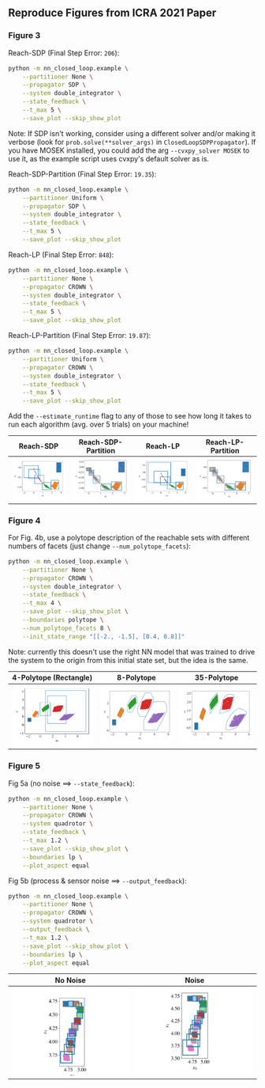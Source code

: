 ## Reproduce Figures from ICRA 2021 Paper

### Figure 3

Reach-SDP (Final Step Error: `206`):
```bash
python -m nn_closed_loop.example \
	--partitioner None \
	--propagator SDP \
	--system double_integrator \
	--state_feedback \
	--t_max 5 \
	--save_plot --skip_show_plot
```
Note: If SDP isn't working, consider using a different solver and/or making it verbose (look for `prob.solve(**solver_args)` in `ClosedLoopSDPPropagator`). If you have MOSEK installed, you could add the arg `--cvxpy_solver MOSEK` to use it, as the example script uses cvxpy's default solver as is.

Reach-SDP-Partition (Final Step Error: `19.35`):
```bash
python -m nn_closed_loop.example \
	--partitioner Uniform \
	--propagator SDP \
	--system double_integrator \
	--state_feedback \
	--t_max 5 \
	--save_plot --skip_show_plot
```

Reach-LP (Final Step Error: `848`):
```bash
python -m nn_closed_loop.example \
	--partitioner None \
	--propagator CROWN \
	--system double_integrator \
	--state_feedback \
	--t_max 5 \
	--save_plot --skip_show_plot
```

Reach-LP-Partition (Final Step Error: `19.87`):
```bash
python -m nn_closed_loop.example \
	--partitioner Uniform \
	--propagator CROWN \
	--system double_integrator \
	--state_feedback \
	--t_max 5 \
	--save_plot --skip_show_plot
```

Add the `--estimate_runtime` flag to any of those to see how long it takes to run each algorithm (avg. over 5 trials) on your machine!

Reach-SDP | Reach-SDP-Partition | Reach-LP | Reach-LP-Partition
------------ | ------------- | ------------- | -------------
![Reach-SDP](/docs/_static/icra21/fig_3/double_integrator_mpc_None_SDP.png) | ![Reach-SDP-Partition](/docs/_static/icra21/fig_3/double_integrator_mpc_Uniform_SDP.png) | ![Reach-LP](/docs/_static/icra21/fig_3/double_integrator_mpc_None_CROWN.png) | ![Reach-LP-Partition](/docs/_static/icra21/fig_3/double_integrator_mpc_Uniform_CROWN.png)

### Figure 4

For Fig. 4b, use a polytope description of the reachable sets with different numbers of facets (just change `--num_polytope_facets`):
```bash
python -m nn_closed_loop.example \
	--partitioner None \
	--propagator CROWN \
	--system double_integrator \
	--state_feedback \
	--t_max 4 \
	--save_plot --skip_show_plot \
	--boundaries polytope \
	--num_polytope_facets 8 \
	--init_state_range "[[-2., -1.5], [0.4, 0.8]]"
```

Note: currently this doesn't use the right NN model that was trained to drive the system to the origin from this initial state set, but the idea is the same.

4-Polytope (Rectangle) | 8-Polytope | 35-Polytope
------------ | ------------- | -------------
![4-Polytope](/docs/_static/icra21/fig_4/double_integrator_mpc_None_CROWN_tmax_4.0_polytope_4.png) | ![8-Polytope](/docs/_static/icra21/fig_4/double_integrator_mpc_None_CROWN_tmax_4.0_polytope_8.png) | ![35-Polytope](/docs/_static/icra21/fig_4/double_integrator_mpc_None_CROWN_tmax_4.0_polytope_35.png)

### Figure 5

Fig 5a (no noise ==> `--state_feedback`):
```bash
python -m nn_closed_loop.example \
	--partitioner None \
	--propagator CROWN \
	--system quadrotor \
	--state_feedback \
	--t_max 1.2 \
	--save_plot --skip_show_plot \
	--boundaries lp \
	--plot_aspect equal
```

Fig 5b (process & sensor noise ==> `--output_feedback`):
```bash
python -m nn_closed_loop.example \
	--partitioner None \
	--propagator CROWN \
	--system quadrotor \
	--output_feedback \
	--t_max 1.2 \
	--save_plot --skip_show_plot \
	--boundaries lp \
	--plot_aspect equal
```

No Noise | Noise
------------ | -------------
![No Noise](/docs/_static/icra21/fig_5/quadrotor_None_CROWN_tmax_1.2_lp_8_state_feedback.png) | ![Noise](/docs/_static/icra21/fig_5/quadrotor_None_CROWN_tmax_1.2_lp_8_output_feedback.png)

